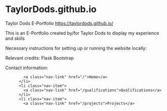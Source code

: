 # TaylorDods.github.io
Taylor Dods E-Portfolio
https://taylordods.github.io/

This is an E-Portfolio created by/for Taylor Dods to display my experience and skills

Necessary instructions for setting up or running the website locally:

Relevant credits:
Flask
Bootstrap

Contact information:


            <a class="nav-link" href="/">Home</a>
          </li>
          <li class="nav-item">
            <a class="nav-link" href="/qualifications">Qualifications</a>
          </li>
          <li class="nav-item">
            <a class="nav-link" href="/projects">Projects</a>